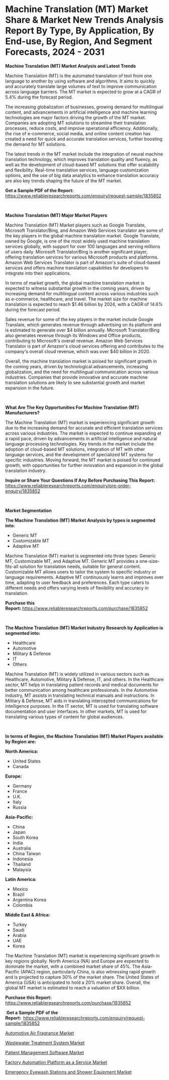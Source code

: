 <p><h1>Machine Translation (MT) Market Share & Market New Trends Analysis Report By Type, By Application, By End-use, By Region, And Segment Forecasts, 2024 - 2031</h1></p><p><strong>Machine Translation (MT) Market Analysis and Latest Trends</strong></p>
<p><p>Machine Translation (MT) is the automated translation of text from one language to another by using software and algorithms. It aims to quickly and accurately translate large volumes of text to improve communication across language barriers. The MT market is expected to grow at a CAGR of 5.4% during the forecast period. </p><p>The increasing globalization of businesses, growing demand for multilingual content, and advancements in artificial intelligence and machine learning technologies are major factors driving the growth of the MT market. Companies are adopting MT solutions to streamline their translation processes, reduce costs, and improve operational efficiency. Additionally, the rise of e-commerce, social media, and online content creation has created a need for quick and accurate translation services, further boosting the demand for MT solutions.</p><p>The latest trends in the MT market include the integration of neural machine translation technology, which improves translation quality and fluency, as well as the development of cloud-based MT solutions that offer scalability and flexibility. Real-time translation services, language customization options, and the use of big data analytics to enhance translation accuracy are also key trends shaping the future of the MT market.</p></p>
<p><strong>Get a Sample PDF of the Report:&nbsp;</strong> <a href="https://www.reliableresearchreports.com/enquiry/request-sample/1835852">https://www.reliableresearchreports.com/enquiry/request-sample/1835852</a></p>
<p>&nbsp;</p>
<p><strong>Machine Translation (MT) Major Market Players</strong></p>
<p><p>Machine Translation (MT) Market players such as Google Translate, Microsoft Translator/Bing, and Amazon Web Services translator are some of the key players in the global machine translation market. Google Translate, owned by Google, is one of the most widely used machine translation services globally, with support for over 100 languages and serving millions of users daily. Microsoft Translator/Bing is another significant player, offering translation services for various Microsoft products and platforms. Amazon Web Services Translator is part of Amazon's suite of cloud-based services and offers machine translation capabilities for developers to integrate into their applications.</p><p>In terms of market growth, the global machine translation market is expected to witness substantial growth in the coming years, driven by increasing demand for multilingual content across various industries such as e-commerce, healthcare, and travel. The market size for machine translation is expected to reach $1.46 billion by 2024, with a CAGR of 14.6% during the forecast period.</p><p>Sales revenue for some of the key players in the market include Google Translate, which generates revenue through advertising on its platform and is estimated to generate over $4 billion annually. Microsoft Translator/Bing also generates revenue through its Windows and Office products, contributing to Microsoft's overall revenue. Amazon Web Services Translator is part of Amazon's cloud services offering and contributes to the company's overall cloud revenue, which was over $40 billion in 2020.</p><p>Overall, the machine translation market is poised for significant growth in the coming years, driven by technological advancements, increasing globalization, and the need for multilingual communication across various industries. Companies that provide innovative and accurate machine translation solutions are likely to see substantial growth and market expansion in the future.</p></p>
<p>&nbsp;</p>
<p><strong>What Are The Key Opportunities For Machine Translation (MT) Manufacturers?</strong></p>
<p><p>The Machine Translation (MT) market is experiencing significant growth due to the increasing demand for accurate and efficient translation services across various industries. The market is expected to continue expanding at a rapid pace, driven by advancements in artificial intelligence and natural language processing technologies. Key trends in the market include the adoption of cloud-based MT solutions, integration of MT with other language services, and the development of specialized MT systems for specific industries. Moving forward, the MT market is poised for continued growth, with opportunities for further innovation and expansion in the global translation industry.</p></p>
<p><strong>Inquire or Share Your Questions If Any Before Purchasing This Report:</strong> <a href="https://www.reliableresearchreports.com/enquiry/pre-order-enquiry/1835852">https://www.reliableresearchreports.com/enquiry/pre-order-enquiry/1835852</a></p>
<p>&nbsp;</p>
<p><strong>Market Segmentation</strong></p>
<p><strong>The Machine Translation (MT) Market Analysis by types is segmented into:</strong></p>
<p><ul><li>Generic MT</li><li>Customizable MT</li><li>Adaptive MT</li></ul></p>
<p><p>Machine Translation (MT) market is segmented into three types: Generic MT, Customizable MT, and Adaptive MT. Generic MT provides a one-size-fits-all solution for translation needs, suitable for general content. Customizable MT allows users to tailor the system to specific industry or language requirements. Adaptive MT continuously learns and improves over time, adapting to user feedback and preferences. Each type caters to different needs and offers varying levels of flexibility and accuracy in translation.</p></p>
<p><strong>Purchase this Report:&nbsp;</strong><a href="https://www.reliableresearchreports.com/purchase/1835852">https://www.reliableresearchreports.com/purchase/1835852</a></p>
<p>&nbsp;</p>
<p><strong>The Machine Translation (MT) Market Industry Research by Application is segmented into:</strong></p>
<p><ul><li>Healthcare</li><li>Automotive</li><li>Military & Defense</li><li>IT</li><li>Others</li></ul></p>
<p><p>Machine Translation (MT) is widely utilized in various sectors such as Healthcare, Automotive, Military & Defense, IT, and others. In the Healthcare sector, MT helps in translating patient records and medical documents for better communication among healthcare professionals. In the Automotive industry, MT assists in translating technical manuals and instructions. In Military & Defense, MT aids in translating intercepted communications for intelligence purposes. In the IT sector, MT is used for translating software documentation and user interfaces. In other markets, MT is used for translating various types of content for global audiences.</p></p>
<p>&nbsp;</p>
<p><strong>In terms of Region, the Machine Translation (MT) Market Players available by Region are:</strong></p>
<p>
    <p> <strong> North America: </strong>
        <ul>
            <li>United States</li>
            <li>Canada</li>
        </ul>
        </p> 
    <p> <strong> Europe: </strong>
        <ul>
            <li>Germany</li>
            <li>France</li>
            <li>U.K.</li>
            <li>Italy</li>
            <li>Russia</li>
        </ul>
        </p> 
    <p> <strong> Asia-Pacific: </strong>
        <ul>
            <li>China</li>
            <li>Japan</li>
            <li>South Korea</li>
            <li>India</li>
            <li>Australia</li>
            <li>China Taiwan</li>
            <li>Indonesia</li>
            <li>Thailand</li>
            <li>Malaysia</li>
        </ul>
        </p> 
    <p> <strong> Latin America: </strong>
        <ul>
            <li>Mexico</li>
            <li>Brazil</li>
            <li>Argentina Korea</li>
            <li>Colombia</li>
        </ul>
        </p> 
    <p> <strong> Middle East & Africa: </strong>
        <ul>
            <li>Turkey</li>
            <li>Saudi</li>
            <li>Arabia</li>
            <li>UAE</li>
            <li>Korea</li>
        </ul>
    </p>
    </p>
<p><p>The Machine Translation (MT) market is experiencing significant growth in key regions globally. North America (NA) and Europe are expected to dominate the market, with a combined market share of 45%. The Asia-Pacific (APAC) region, particularly China, is also witnessing rapid growth and is projected to capture 30% of the market share. The United States of America (USA) is anticipated to hold a 20% market share. Overall, the global MT market is estimated to reach a valuation of $XX billion.</p></p>
<p><strong>Purchase this Report: </strong><a href="https://www.reliableresearchreports.com/purchase/1835852">https://www.reliableresearchreports.com/purchase/1835852</a></p>
<p>&nbsp;<strong>Get a Sample PDF of the Report:&nbsp;&nbsp;</strong><a href="https://www.reliableresearchreports.com/enquiry/request-sample/1835852">https://www.reliableresearchreports.com/enquiry/request-sample/1835852</a></p>
<p><strong></strong></p>
<p><p><a href="https://github.com/bentleemidoriestelle7o/Market-Research-Report-List-1/blob/main/automotive-air-fragrance-market.md">Automotive Air Fragrance Market</a></p><p><a href="https://medium.com/@kevontoy1/wastewater-treatment-system-market-trends-and-market-analysis-forecasted-for-period-2024-2031-108238fd8c45">Wastewater Treatment System Market</a></p><p><a href="https://medium.com/@twiladurgan_88301/patient-management-software-market-analysis-its-cagr-market-segmentation-and-global-industry-218dbe99fd66">Patient Management Software Market</a></p><p><a href="https://medium.com/@kevontoy1/analyzing-factory-automation-platform-as-a-service-market-global-industry-perspective-and-forecast-f9b278743deb">Factory Automation Platform as a Service Market</a></p><p><a href="https://github.com/guneycigdem35/Market-Research-Report-List-2/blob/main/emergency-eyewash-stations-and-shower-equipment-market.md">Emergency Eyewash Stations and Shower Equipment Market</a></p></p>